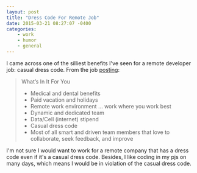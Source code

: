 ```yaml
---
layout: post
title: "Dress Code For Remote Job"
date: 2015-03-21 08:27:07 -0400
categories: 
    - work
    - humor
    - general
---
```

I came across one of the silliest benefits I've seen for a remote developer job: casual dress code. From the job [posting][1]:

> What’s In It For You
> 
> - Medical and dental benefits
> - Paid vacation and holidays
> - Remote work environment … work where you work best
> - Dynamic and dedicated team
> - Data/Cell (internet) stipend
> - Casual dress code
> - Most of all smart and driven team members that love to collaborate, seek feedback, and improve

I'm not sure I would want to work for a remote company that has a dress code even if it's a casual dress code. Besides, I like coding in my pjs on many days, which means I would be in violation of the casual dress code. 

[1]: https://weworkremotely.com/jobs/1323
